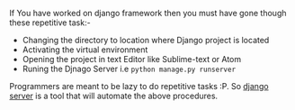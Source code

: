 If You have worked on django framework then you must have gone though these repetitive task:-
  - Changing the directory to location where Django project is located
  - Activating the virtual environment
  - Opening the project in text Editor like Sublime-text or Atom
  - Runing the Djnago Server i.e `python manage.py runserver`
 
Programmers are meant to be lazy to do repetitive tasks :P. So [django server](https://github.com/theparadoxer02/library/blob/master/shell-scripts/details.md)
is a tool that will automate the above procedures.
